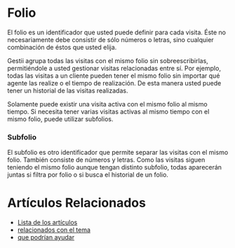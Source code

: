 # Folio

El folio es un identificador que usted puede definir para cada visita.
Éste no necesariamente debe consistir de sólo números o letras, sino
cualquier combinación de éstos que usted elija.

Gestii agrupa todas las visitas con el mismo folio sin sobreescribirlas,
permitiéndole a usted gestionar visitas relacionadas entre sí. Por ejemplo,
todas las visitas a un cliente pueden tener el mismo folio sin importar qué
agente las realize o el tiempo de realización. De esta manera usted puede
tener un historial de las visitas realizadas.

Solamente puede existir una visita activa con el mismo folio al mismo
tiempo. Si necesita tener varias visitas activas al mismo tiempo con el
mismo folio, puede utilizar subfolios.

### Subfolio

El subfolio es otro identificador que permite separar las visitas con el
mismo folio. También consiste de números y letras. Como las visitas siguen
teniendo el mismo folio aunque tengan distinto subfolio, todas aparecerán
juntas si filtra por folio o si busca el historial de un folio.

# Artículos Relacionados

* [Lista de los artículos](/..)
* [relacionados con el tema](/../template)
* [que podrían ayudar](http://gestii.com)
